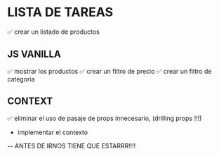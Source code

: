# LISTA DE TAREAS 
✅ crear un listado de productos

## JS VANILLA
✅ mostrar los productos
✅ crear un filtro de precio
✅ crear un filtro de categoria 

## CONTEXT 
✅ eliminar el uso de pasaje de props innecesario, (drilling props !!!)
- implementar el contexto 

-- ANTES DE IRNOS TIENE QUE ESTARRR!!!!